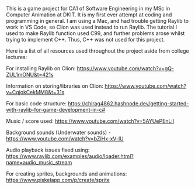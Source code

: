 This is a game project for CA1 of Software Engineering in my MSc in Computer Animation at DKIT. 
It is my first ever attempt at coding and programming in general.
I am using a Mac, and had trouble getting Raylib to work in VS Code, so Clion was used instead to run Raylib.
The tutorial I used to make Raylib function used C99, and further problems arose whilst trying to implement C++. Thus, C++ was not used for this project.

Here is a list of all resources used throughout the project aside from college lectures: 

For installing Raylib on Clion: https://www.youtube.com/watch?v=gQ-ZUL1mONU&t=421s

Information on storing/libraries on Clion: https://www.youtube.com/watch?v=CqjokCekMM8&t=31s

For basic code structure: https://chirag4862.hashnode.dev/getting-started-with-raylib-for-game-development-in-c# 

Music / score used: https://www.youtube.com/watch?v=5AYUePEnLiI

Background sounds (Underwater sounds) - https://www.youtube.com/watch?v=bZiHx-xV-lU

Audio playback issues fixed using: https://www.raylib.com/examples/audio/loader.html?name=audio_music_stream

For creating sprites, backgrounds and animations: https://www.piskelapp.com/p/create/sprite
